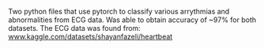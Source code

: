 Two python files that use pytorch to classify various arrythmias and abnormalities from ECG data.
Was able to obtain accuracy of ~97% for both datasets.
The ECG data was found from: www.kaggle.com/datasets/shayanfazeli/heartbeat
